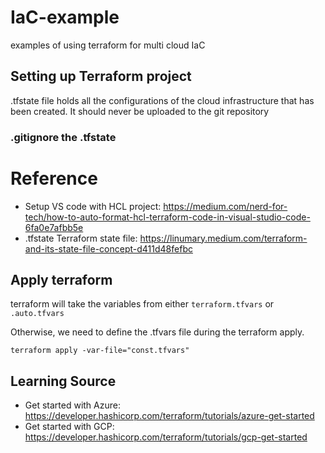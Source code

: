# IaC-example
examples of using terraform for multi cloud IaC

## Setting up Terraform project
.tfstate file holds all the configurations of the cloud infrastructure that has been created.
It should never be uploaded to the git repository

### .gitignore the .tfstate

# Reference
* Setup VS code with HCL project: https://medium.com/nerd-for-tech/how-to-auto-format-hcl-terraform-code-in-visual-studio-code-6fa0e7afbb5e
* .tfstate Terraform state file: https://linumary.medium.com/terraform-and-its-state-file-concept-d411d48fefbc

## Apply terraform

terraform will take the variables from either `terraform.tfvars` or `.auto.tfvars`

Otherwise, we need to define the .tfvars file during the terraform apply.
```shell
terraform apply -var-file="const.tfvars"
```

## Learning Source
* Get started with Azure: https://developer.hashicorp.com/terraform/tutorials/azure-get-started
* Get started with GCP: https://developer.hashicorp.com/terraform/tutorials/gcp-get-started
